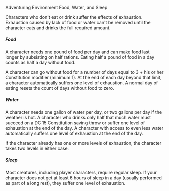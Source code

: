 Adventuring
Environment
Food, Water, and Sleep
<p>
  Characters who don't eat or drink suffer the effects of exhaustion. Exhaustion caused by lack of food or water can't be removed until the character eats and drinks the full required amount.
</p>
<h5>Food</h5>
<p>
  A character needs one pound of food per day and can make food last longer by subsisting on half rations. Eating half a pound of food in a day counts as half a day without food.
</p>
<p>
  A character can go without food for a number of days equal to 3 + his or her Constitution modifier (minimum 1). At the end of each day beyond that limit, a character automatically suffers one level of exhaustion. A normal day of eating resets the count of days without food to zero.
</p>
<h5>Water</h5>
<p>
  A character needs one gallon of water per day, or two gallons per day if the weather is hot. A character who drinks only half that much water must succeed on a DC 15 Constitution saving throw or suffer one level of exhaustion at the end of the day. A character with access to even less water automatically suffers one level of exhaustion at the end of the day.
</p>
<p>
  If the character already has one or more levels of exhaustion, the character takes two levels in either case.
</p>
<h5>Sleep</h5>
<p>
  Most creatures, including player characters, require regular sleep. If your character does not get at least 6 hours of sleep in a day (usually performed as part of a long rest), they suffer one level of exhaustion.
</p>
